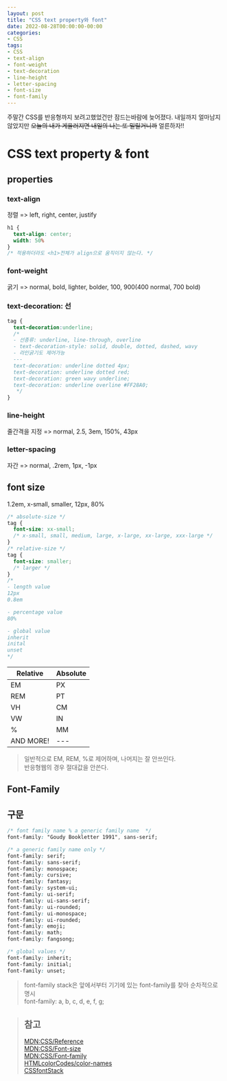 ```yaml
---
layout: post
title: "CSS text property와 font"
date: 2022-08-28T00:00:00-00:00
categories:
- CSS
tags:
- CSS
- text-align
- font-weight
- text-decoration
- line-height
- letter-spacing
- font-size
- font-family
---
```

주말간 CSS를 반응형까지 보려고했었건만 잠드는바람에 늦어졌다. 내일까지 얼마남지않았지만 ~~오늘의 내가 게을러지면 내일의 나는 또 밀릴거니까~~ 얼른하자!!
# CSS text property & font

## properties

### text-align
정렬 => left, right, center, justify

```css
h1 {
  text-align: center;
  width: 50%
}
/* 적용하더라도 <h1>전체가 align으로 움직이지 않는다. */
```

### font-weight
굵기 => normal, bold, lighter, bolder, 100, 900(400 normal, 700 bold)

### text-decoration: 선

```css
tag {
  text-decoration:underline;
  /* 
  - 선종류: underline, line-through, overline
  - text-decoration-style: solid, double, dotted, dashed, wavy
  - 라인굵기도 제어가능
  ---
  text-decoration: underline dotted 4px;
  text-decoration: underline dotted red;
  text-decoration: green wavy underline;
  text-decoration: underline overline #FF28A0;
   */
}
```

### line-height
줄간격을 지정 => normal, 2.5, 3em, 150%, 43px

### letter-spacing
자간 => normal, .2rem, 1px, -1px

## font size

1.2em, x-small, smaller, 12px, 80%

```css
/* absolute-size */
tag {
  font-size: xx-small;
  /* x-small, small, medium, large, x-large, xx-large, xxx-large */
}
/* relative-size */
tag {
  font-size: smaller;
  /* larger */
}
/* 
- length value
12px
0.8em

- percentage value
80%

- global value
inherit
inital
unset
*/
```

| Relative | Absolute | 
|---|---|
| EM | PX |
| REM | PT |
| VH | CM |
| VW | IN |
| % | MM |
| AND MORE! |---|

> 일반적으로 EM, REM, %로 제어하며, 나머지는 잘 안쓰인다.   
> 반응형웹의 경우 절대값을 안쓴다.


## Font-Family

## 구문
```css
/* font family name % a generic family name  */
font-family: "Goudy Bookletter 1991", sans-serif;

/* a generic family name only */
font-family: serif;
font-family: sans-serif;
font-family: monospace;
font-family: cursive;
font-family: fantasy;
font-family: system-ui;
font-family: ui-serif;
font-family: ui-sans-serif;
font-family: ui-rounded;
font-family: ui-monospace;
font-family: ui-rounded;
font-family: emoji;
font-family: math;
font-family: fangsong;

/* global values */
font-family: inherit;
font-family: initial;
font-family: unset;
```

> font-family stack은 앞에서부터 기기에 있는 font-family를 찾아 순차적으로 명시   
> font-family: a, b, c, d, e, f, g;

> ## 참고
> [MDN:CSS/Reference](https://developer.mozilla.org/ko/docs/Web/CSS/Reference)  
> [MDN:CSS/Font-size](https://developer.mozilla.org/ko/docs/Web/CSS/font-size)   
> [MDN:CSS/Font-family](https://developer.mozilla.org/ko/docs/Web/CSS/font-family)   
> [HTMLcolorCodes/color-names](https://htmlcolorcodes.com/color-names/)   
> [CSSfontStack](https://cssfontstack.com)
